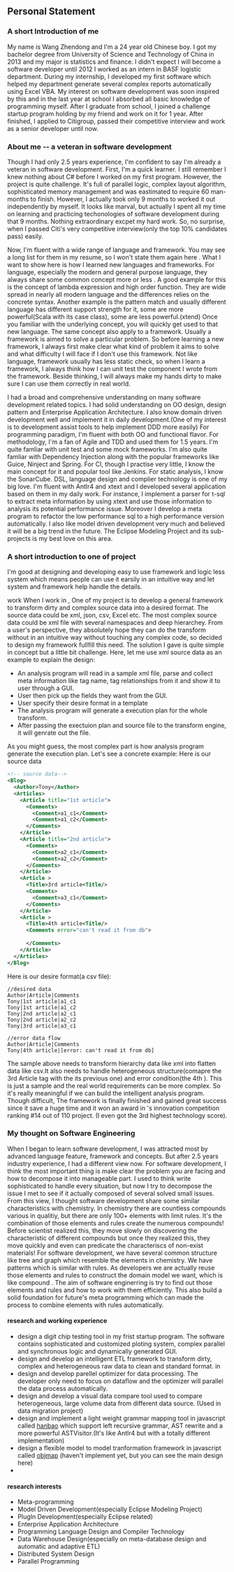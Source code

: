 ## Personal Statement

### A short Introduction of me
My name is Wang Zhendong and I'm a 24 year old Chinese boy. I got my bachelor degree from University of Science and Technology of China in 2013 and my major is statistics and finance. I didn't expect I will become a software developer until 2012 I worked as an intern in BASF logistic department. During my internship, I developed my first software which helped my department generate several complex reports automatically using Excel VBA. My interest on software development was soon inspired by this and in the last year at school I absorbed all basic knowledge of programming myself. After I graduate from school, I joined a challenge startup program holding by my friend and work on it for 1 year. After finished, I applied to Citigroup, passed their competitive interview and work as a senior developer until now. 

### About me -- a veteran in software development
Though I had only 2.5 years experience, I'm confident to say I'm already a veteran in software development. First, I'm a quick learner. I still remember I knew nothing about C# before I worked on my first program. However, the project is quite challenge. It's full of parallel logic, complex layout algorithm, sophisticated memory management and was eastimated to require 60 man-months to finish. However, I actually took only 9 months to worked it out independently by myself. It looks like marval, but actually I spent all my time on learning and practicing techonologies of software development during that 9 months. Nothing extraordinary excpet my hard work. So, no surprise, when I passed Citi's very competitive interview(only the top 10% candidates pass) easily.

Now, I'm fluent with a wide range of language and framework. You may see a long list for them in my resume, so I won't state them again here . What I want to show here is how I learned new languages and frameworks. For language, especially the modern and general purpose language, they always share some common concept more or less . A good example for this is the concept of lambda expression and high order function. They are wide spread in nearly all modern language and the differences relies on the concrete syntax. Another example is the pattern match and usually different language has different support strength for it, some are more powerful(Scala with its case class), some are less powerful.(xtend) Once you familiar with the underlying concept, you will quickly get used to that new language. The same concept also apply to a framework. Usually a framework is aimed to solve a particular problem. So before learning a new framework, I always first make clear what kind of problem it aims to solve and what difficulty I will face if I don't use this framework. Not like language, framework usually has less static check, so when I learn a framework, I always think how I can unit test the component I wrote from the framework. Beside thinking, I will always make my hands dirty to make sure I can use them correctly in real world. 

I had a broad and comprehensive understanding on many software development related topics. I had solid understanding on OO design, design pattern and Enterprise Application Architecture. I also know domain driven development well and implement it in daily development.(One of my interest is to development assist tools to help implement DDD more easily) For programming paradigm, I'm fluent with both OO and functional flavor. For methodology, I'm a fan of Agile and TDD and used them for 1.5 years. I'm quite famliar with unit test and some mock frameworks. I'm also quite famliar with Dependency Injection along with the popular frameworks like Guice, Ninject and Spring. For CI, though I practise very little, I know the main concept for it and popular tool like Jenkins. For static analysis, I know the SonarCube. DSL, language design and complier technology is one of my big love. I'm fluent with Antlr4 and xtext and I developed several application based on them in my daily work. For instance, I implement a parser for t-sql to extract meta information by using xtext and use those information to analysis its potential performance issue. Moreover I develop a meta program to refactor the low performance sql to a high performance version automatically. I also like model driven development very much and believed it will be a big trend in the future. The Eclipse Modeling Project and its sub-projects is my best love on this area. 

### A short introduction to one of project
I'm good at designing and developing easy to use framework and logic less system which means people can use it earsily in an intuitive way and let system and framework help handle the details. 

work When I work in <Company>, One of my project is to develop a general framework to transform dirty and complex source data into a desired format. The source data could be xml, json, csv, Excel etc. The most complex source data could be xml file with several namespaces and deep hierarchey. From a user's perspective, they absolutely hope they can do the transform without in an intuitive way without touching any complex code, so decided to design my framework fullfill this need. The solution I gave is quite simple in concept but a little bit challenge. Here, let me use xml source data as an example to explain the design:
* An analysis program will read in a sample xml file, parse and collect meta information like tag name, tag relationships from it and show it to user through a GUI. 
* User then pick up the fields they want from the GUI. 
* User specify their desire format in a template
* The analysis program will generate a execution plan for the whole transform. 
* After passing the exectuion plan and source file to the transform engine, it will genrate out the file.

As you might guess, the most complex part is how analysis program generate the execution plan. Let's see a concrete example:
Here is our source data
```xml
<!-- source data-->
<Blog>
  <Author>Tony</Author>
  <Articles>
    <Article title="1st article">
      <Comments>
        <Comment>a1_c1</Comment>
        <Comment>a1_c2</Comment>
      </Comments>
    </Article>
    <Article title="2nd article">
      <Comments>
        <Comment>a2_c1</Comment>
        <Comment>a2_c2</Comment>
      </Comments>
    </Article>
    <Article >
      <Title>3rd article<Title/>
      <Comments>
        <Comment>a3_c1</Comment>
      </Comments>
    </Article>
    <Article >
      <Title>4th article<Title/>
      <Comments error="can't read it from db">
        
      </Comments>
    </Article>
  </Articles>
</Blog>
```
Here is our desire format(a csv file): 
```
//desired data
Author|Article|Comments
Tony|1st article|a1_c1
Tony|1st article|a1_c2
Tony|2nd article|a2_c1
Tony|2nd article|a2_c2
Tony|3rd article|a3_c1

//error data flow
Author|Article|Comments
Tony|4th article|[error: can't read it from db]
```
The sample above needs to transform hierarchy data like xml into flatten data like csv.It also needs to handle heterogeneous structure(comapre the 3rd Article tag with the its previous one) and error condition(the 4th ). This is just a sample and the real world requirements can be more complex. So it's really meaningful if we can build the intelligent analysis program. Though difficult, The framework is finally finished and gained great success since it save a huge time and it won an award in <Company> 's innovation competition ranking #14 out of 110 project. (I even got the 3rd highest technology score). 



### My thought on Software Engineering
When I began to learn software development, I was attracted most by advanced language feature, framework and concepts. But after 2.5 years industry experience, I had a different view now. For software development, I think the most important thing is make clear the problem you are facing and how to decompose it into manageable part. I used to think write sophisticated to handle every situation, but now I try to decompose the issue I met to see if it actually composed of several solved small issues. From this view, I thought software development share some similar characteristics with chemistry. In chemistry there are countless compounds various in qualitiy, but there are only 100+ elements with limit rules. It's the combination of those elements and rules create the numerous compounds! Before scientist realized this, they move slowly on discovering the characteristic of different compounds but once they realized this, they move quickly and even can predicate the characteriscs of non-exist materials!  For software development, we have several common structure like tree and graph which resemble the elements in chemistry. We have patterns which is similar with rules. As developers we are actually reuse those elements and rules to construct the domain model we want, which is like compound . The aim of software enginerring is try to find out those elements and rules and how to work with them efficiently. This also build a solid foundation for future's meta programming which can made the process to combine elements with rules automatically.


#### research and working experience
* design a digit chip testing tool in my frist startup program. The software contains sophisticated and customized ploting system, complex parallel and synchronous logic and dynamically generated GUI.
* design and develop an intelligent ETL framework to transform dirty, complex and heterogeneous raw data to clean and standard format. in <Company>
* design and develop parellel optimizer for data processing. The developer only need to focus on dataflow and the optimizer will parallel the data process automatically.
* design and develop a visual data compare tool used to compare heterogeneous, large volume data from different data source. (Used in data migration project)  
* design and implement a light weight grammar mapping tool in javascript called [hanbao](https://github.com/qweasd1/hanbao) which support left recursive grammar, AST rewrite and a more powerful ASTVisitor.(It's like Antlr4 but with a totally different implementation) 
* design a flexible model to model tranformation framework in javascript called [objmap](https://github.com/qweasd1/Refactor/blob/master/ideas/Supplement/objmap.md) (haven't implement yet, but you can see the main design here)
* 


#### research interests
* Meta-programming
* Model Driven Development(especially Eclipse Modeling Project)
* PlugIn Development(especially Eclipse related)
* Enterprise Application Architecture
* Programming Language Design and Compiler Technology
* Data Warehouse Design(especially on meta-database design and automatic and adaptive ETL)
* Distributed System Design
* Parallel Programming


